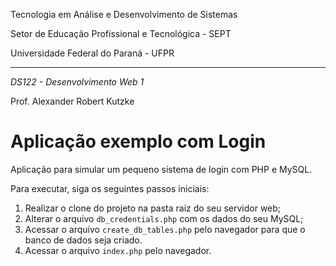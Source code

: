 Tecnologia em Análise e Desenvolvimento de Sistemas

Setor de Educação Profissional e Tecnológica - SEPT

Universidade Federal do Paraná - UFPR

---

*DS122 - Desenvolvimento Web 1*

Prof. Alexander Robert Kutzke

# Aplicação exemplo com Login

Aplicação para simular um pequeno sistema de login com PHP e MySQL.

Para executar, siga os seguintes passos iniciais: 

1. Realizar o clone do projeto na pasta raiz do seu servidor web;
2. Alterar o arquivo `db_credentials.php` com os dados do seu MySQL;
3. Acessar o arquivo `create_db_tables.php` pelo navegador para que o banco de dados seja criado.
4. Acessar o arquivo `index.php` pelo navegador.
